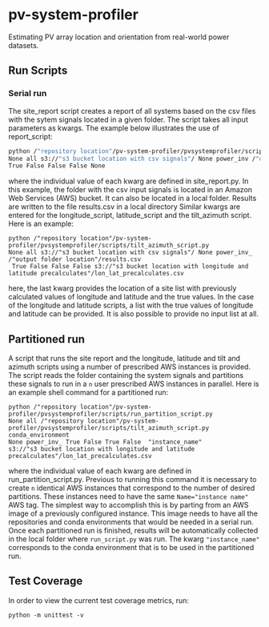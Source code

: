 # pv-system-profiler
Estimating PV array location and orientation from real-world power datasets.
## Run Scripts
### Serial run
The site_report script creates a report of all systems based on the csv files with the sytem signals located in a given folder.
The script takes all input parameters as kwargs. The example below illustrates the use of report_script:
```sh
python /"repository location"/pv-system-profiler/pvsystemprofiler/scripts/site_report.py
None all s3://"s3 bucket location with csv signals"/ None power_inv /"output folder location"/results.csv
True False False False None
```
where the individual value of each kwarg are defined in site_report.py. In this example, the folder with the csv input
signals is located in an Amazon Web Services (AWS) bucket. It can also be located in a local folder. Results are written to
the file results.csv in a local directory
Similar kwargs are entered for the longitude_script, latitude_script and the tilt_azimuth script. Here is an example:
```shell
python /"repository location"/pv-system-profiler/pvsystemprofiler/scripts/tilt_azimuth_script.py
None all s3://"s3 bucket location with csv signals"/ None power_inv_  /"output folder location"/results.csv
 True False False False s3://"s3 bucket location with longitude and latitude precalculates"/lon_lat_precalculates.csv
```
here, the last kwarg provides the location of a site list with previously calculated values of longitude and latitude
and the true values. In the case of the longitude and latitude scripts, a list with the true values of longitude and
latitude can be provided. It is also possible to provide no input list at all.
 ## Partitioned run
A script that runs the site report and the longitude, latitude and tilt and azimuth scripts using a number of prescribed AWS
instances is provided. The script reads the folder containing the system signals and partitions these signals to run in
a `n` user prescribed AWS instances in parallel. Here is an example shell command for a partitioned run:
```shell
python /"repository location"/pv-system-profiler/pvsystemprofiler/scripts/run_partition_script.py
None all /"repository location"/pv-system-profiler/pvsystemprofiler/scripts/tilt_azimuth_script.py conda_environment
None power_inv_ True False True False  "instance_name"
s3://"s3 bucket location with longitude and latitude precalculates"/lon_lat_precalculates.csv
```
where the individual value of each kwarg are defined in run_partition_script.py. Previous to running this command it is
necessary to create `n` identical AWS instances that correspond to the number of desired partitions. These instances
need to have the same `Name="instance name"` AWS tag. The simplest way to accomplish this is by parting from an AWS image of a
previously configured instance. This image needs to have all the  repositories and conda environments that would be
needed in a serial run. Once each partitioned run is finished, results will be automatically collected in the local folder where
`run_script.py` was run. The kwarg `"instance_name"` corresponds to the conda environment that is to be used in the
partitioned run.


## Test Coverage

In order to view the current test coverage metrics, run:
```
python -m unittest -v
```
